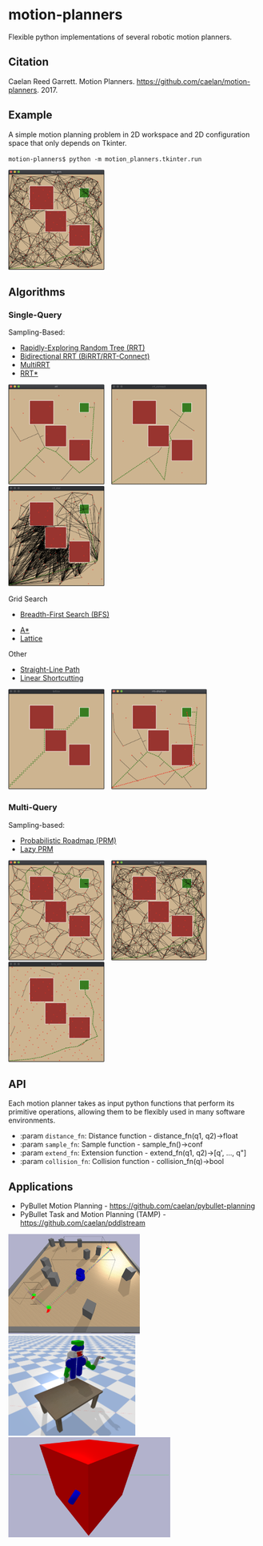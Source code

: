 # motion-planners

Flexible python implementations of several robotic motion planners.

## Citation

Caelan Reed Garrett. Motion Planners. https://github.com/caelan/motion-planners. 2017.

## Example

A simple motion planning problem in 2D workspace and 2D configuration space that only depends on Tkinter.

`motion-planners$ python -m motion_planners.tkinter.run`

<img src="images/eager_prm.png" height="200">

## Algorithms

### Single-Query

Sampling-Based:
* [Rapidly-Exploring Random Tree (RRT)](https://github.com/caelan/motion-planners/blob/master/motion_planners/rrt.py)
* [Bidirectional RRT (BiRRT/RRT-Connect)](https://github.com/caelan/motion-planners/blob/master/motion_planners/rrt_connect.py)
* [MultiRRT](https://github.com/caelan/motion-planners/blob/master/motion_planners/multi_rrt.py)
* [RRT*](https://github.com/caelan/motion-planners/blob/master/motion_planners/rrt_star.py)

<img src="images/rrt.png" height="200">&emsp;<img src="images/birrt.png" height="200">&emsp;<img src="images/rrt*.png" height="200">

Grid Search
* [Breadth-First Search (BFS)](https://github.com/caelan/motion-planners/blob/691100867352db24535f29d1f4065b6da059ade3/motion_planners/discrete.py#L18)
<!--* [Dijkstra/Uniform-Cost Search(UCS)](https://github.com/caelan/motion-planners/blob/691100867352db24535f29d1f4065b6da059ade3/motion_planners/discrete.py#L40)-->
* [A*](https://github.com/caelan/motion-planners/blob/691100867352db24535f29d1f4065b6da059ade3/motion_planners/discrete.py#L40)
* [Lattice](https://github.com/caelan/motion-planners/blob/master/motion_planners/lattice.py)

Other
* [Straight-Line Path](https://github.com/caelan/motion-planners/blob/master/motion_planners/meta.py#L7)
* [Linear Shortcutting](https://github.com/caelan/motion-planners/blob/master/motion_planners/smoothing.py)
<!--* Diverse
* Random Restarts-->

<img src="images/lattice.png" height="200">&emsp;<img src="images/rrt+shortcut.png" height="200">

### Multi-Query

Sampling-based:
* [Probabilistic Roadmap (PRM)](https://github.com/caelan/motion-planners/blob/master/motion_planners/prm.py)
* [Lazy PRM](https://github.com/caelan/motion-planners/blob/master/motion_planners/lazy_prm.py)
<!--* Star Roadmap-->

<img src="images/degree_prm.png" height="200">&emsp;<img src="images/eager_prm.png" height="200">&emsp;<img src="images/lazy_prm.png" height="200">

## API

Each motion planner takes as input python functions that perform its primitive operations, allowing them to be flexibly used in many software environments.

* :param `distance_fn`: Distance function - distance_fn(q1, q2)->float
* :param `sample_fn`: Sample function - sample_fn()->conf
* :param `extend_fn`: Extension function - extend_fn(q1, q2)->[q', ..., q"]
* :param `collision_fn`: Collision function - collision_fn(q)->bool

## Applications

* PyBullet Motion Planning - https://github.com/caelan/pybullet-planning
* PyBullet Task and Motion Planning (TAMP) - https://github.com/caelan/pddlstream

<img src="images/turtlebot_motion.png" height="200">&emsp;<img src="images/pr2_motion.png" height="200">&emsp;<img src="images/se3.png" height="200">
